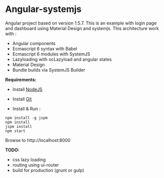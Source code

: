 # Angular-systemjs

Angular project based on version 1.5.7. This is an example with login page and dashboard using Material Design and systemjs.
This architecture work with :
- Angular components
- Ecmascript 6 syntax with Babel
- Ecmascript 6 modules with SystemJS
- Lazyloading with ocLazyload and angular states
- Material Design
- Bundle builds via SystemJS Builder

**Requirements:**
- Install [NodeJS](https://nodejs.org/en/download/ "NodeJS") 
- Install [Git](https://git-scm.com/downloads "Git") 

- Install & Run :
```
npm install -g jspm 
npm install
jspm install
npm start
```
Browse to http://localhost:8000

**TODO:**
- css lazy loading
- routing using ui-router
- build for production (grunt or gulp)
